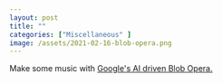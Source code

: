 ```yaml
---
layout: post
title: ""
categories: ["Miscellaneous" ]
image: /assets/2021-02-16-blob-opera.png
---
```

Make some music with [Google's AI driven Blob Opera.](https://artsandculture.google.com/experiment/blob-opera/AAHWrq360NcGbw?cp=e30.
)